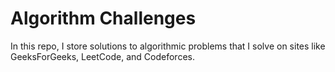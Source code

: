 # Algorithm Challenges

In this repo, I store solutions to algorithmic problems that I solve on sites like GeeksForGeeks, LeetCode, and Codeforces.
